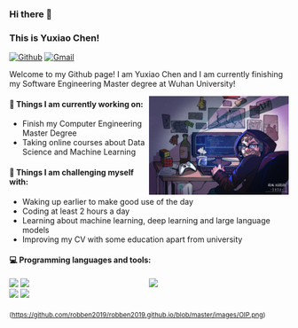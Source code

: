 ### Hi there 👋 
### This is Yuxiao Chen!

[![Github](https://img.shields.io/badge/-Github-000?style=flat&logo=Github&logoColor=white)](https://github.com/robben2019)
[![Gmail](https://img.shields.io/badge/-Gmail-c14438?style=flat&logo=Gmail&logoColor=white)](mailto:yxchen2020@lzu.edu.cn)

Welcome to my Github page! I am Yuxiao Chen and I am currently finishing my Software Engineering Master degree at Wuhan University!  

<img align="right" alt="img" src="https://github.com/FernandoRoldan93/FernandoRoldan93/blob/master/cover_image.jpg" width="50%" height="auto" />


#### 🌱 Things I am currently working on: 
- Finish my Computer Engineering Master Degree  
- Taking online courses about Data Science and Machine Learning 

#### :muscle: Things I am challenging myself with:
- Waking up earlier to make good use of the day
- Coding at least 2 hours a day
- Learning about machine learning, deep learning and large language models
- Improving my CV with some education apart from university

#### :computer: Programming languages and tools: 
<p>
	<img width="50%" align="right" src="https://github-readme-stats.vercel.app/api?username=anuraghazra&show_icons=true&hide_border=true" />

<code><img width="10%" src="https://www.vectorlogo.zone/logos/java/java-ar21.svg"></code>
<code><img width="10%" src="https://www.vectorlogo.zone/logos/python/python-ar21.svg"></code>
<br />
<code><img width="10%" src="https://www.vectorlogo.zone/logos/mysql/mysql-ar21.svg"></code>
<code><img width="10%" src="https://www.vectorlogo.zone/logos/golang/golang-ar21.svg"></code>
</p>

<sub>(https://github.com/robben2019/robben2019.github.io/blob/master/images/OIP.png)</sub>
